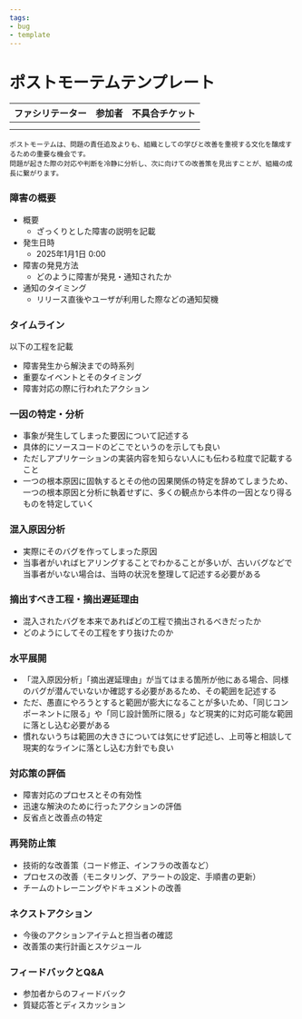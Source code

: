 ```yaml
---
tags:
- bug
- template
---
```



# ポストモーテムテンプレート

| ファシリテーター | 参加者 | 不具合チケット |
|----------|-----|---------|
|          |     |         |
|          |     |         |

```
ポストモーテムは、問題の責任追及よりも、組織としての学びと改善を重視する文化を醸成するための重要な機会です。
問題が起きた際の対応や判断を冷静に分析し、次に向けての改善策を見出すことが、組織の成長に繋がります。
```

### 障害の概要

- 概要
    - ざっくりとした障害の説明を記載
- 発生日時
    - 2025年1月1日 0:00
- 障害の発見方法
    - どのように障害が発見・通知されたか
- 通知のタイミング
    - リリース直後やユーザが利用した際などの通知契機

### タイムライン
以下の工程を記載
- 障害発生から解決までの時系列
- 重要なイベントとそのタイミング
- 障害対応の際に行われたアクション

### 一因の特定・分析
- 事象が発生してしまった要因について記述する
- 具体的にソースコードのどこでというのを示しても良い
- ただしアプリケーションの実装内容を知らない人にも伝わる粒度で記載すること
- 一つの根本原因に固執するとその他の因果関係の特定を辞めてしまうため、一つの根本原因と分析に執着せずに、多くの観点から本件の一因となり得るものを特定していく

### 混入原因分析
- 実際にそのバグを作ってしまった原因
- 当事者がいればヒアリングすることでわかることが多いが、古いバグなどで当事者がいない場合は、当時の状況を整理して記述する必要がある

### 摘出すべき工程・摘出遅延理由
- 混入されたバグを本来であればどの工程で摘出されるべきだったか
- どのようにしてその工程をすり抜けたのか

### 水平展開
- 「混入原因分析」「摘出遅延理由」が当てはまる箇所が他にある場合、同様のバグが潜んでいないか確認する必要があるため、その範囲を記述する
- ただ、愚直にやろうとすると範囲が膨大になることが多いため、「同じコンポーネントに限る」や「同じ設計箇所に限る」など現実的に対応可能な範囲に落とし込む必要がある
- 慣れないうちは範囲の大きさについては気にせず記述し、上司等と相談して現実的なラインに落とし込む方針でも良い

### 対応策の評価
- 障害対応のプロセスとその有効性
- 迅速な解決のために行ったアクションの評価
- 反省点と改善点の特定

### 再発防止策
- 技術的な改善策（コード修正、インフラの改善など）
- プロセスの改善（モニタリング、アラートの設定、手順書の更新）
- チームのトレーニングやドキュメントの改善

### ネクストアクション
- 今後のアクションアイテムと担当者の確認
- 改善策の実行計画とスケジュール

### フィードバックとQ&A
- 参加者からのフィードバック
- 質疑応答とディスカッション
